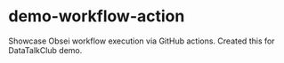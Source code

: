 # demo-workflow-action
Showcase Obsei workflow execution via GitHub actions. Created this for DataTalkClub demo.
